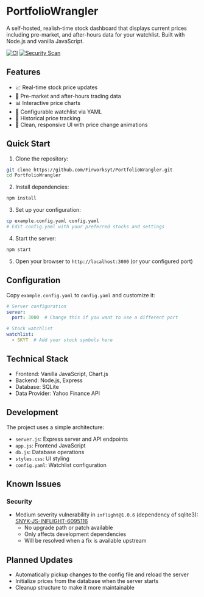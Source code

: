 # PortfolioWrangler

A self-hosted, realish-time stock dashboard that displays current prices including pre-market, and after-hours data for your watchlist. Built with Node.js and vanilla JavaScript.

[![CI](https://github.com/Firworksyt/PortfolioWrangler/actions/workflows/ci.yml/badge.svg)](https://github.com/Firworksyt/PortfolioWrangler/actions/workflows/ci.yml)
[![Security Scan](https://github.com/Firworksyt/PortfolioWrangler/actions/workflows/security.yml/badge.svg)](https://github.com/Firworksyt/PortfolioWrangler/actions/workflows/security.yml)

## Features

- 📈 Real-time stock price updates
- 🌙 Pre-market and after-hours trading data
- 📊 Interactive price charts
- 📝 Configurable watchlist via YAML
- 💾 Historical price tracking
- 🎨 Clean, responsive UI with price change animations

## Quick Start

1. Clone the repository:
```bash
git clone https://github.com/Firworksyt/PortfolioWrangler.git
cd PortfolioWrangler
```

2. Install dependencies:
```bash
npm install
```

3. Set up your configuration:
```bash
cp example.config.yaml config.yaml
# Edit config.yaml with your preferred stocks and settings
```

4. Start the server:
```bash
npm start
```

5. Open your browser to `http://localhost:3000` (or your configured port)

## Configuration

Copy `example.config.yaml` to `config.yaml` and customize it:
```yaml
# Server configuration
server:
  port: 3000  # Change this if you want to use a different port

# Stock watchlist
watchlist:
  - SKYT  # Add your stock symbols here
```

## Technical Stack

- Frontend: Vanilla JavaScript, Chart.js
- Backend: Node.js, Express
- Database: SQLite
- Data Provider: Yahoo Finance API

## Development

The project uses a simple architecture:
- `server.js`: Express server and API endpoints
- `app.js`: Frontend JavaScript
- `db.js`: Database operations
- `styles.css`: UI styling
- `config.yaml`: Watchlist configuration

## Known Issues

### Security

- Medium severity vulnerability in `inflight@1.0.6` (dependency of sqlite3): [SNYK-JS-INFLIGHT-6095116](https://security.snyk.io/vuln/SNYK-JS-INFLIGHT-6095116)
  - No upgrade path or patch available
  - Only affects development dependencies
  - Will be resolved when a fix is available upstream

## Planned Updates

- Automatically pickup changes to the config file and reload the server
- Initialize prices from the database when the server starts
- Cleanup structure to make it more maintainable